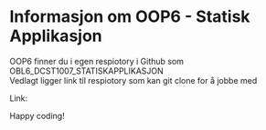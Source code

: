 # Informasjon om OOP6 - Statisk Applikasjon

OOP6 finner du i egen respiotory i Github som OBL6_DCST1007_STATISKAPPLIKASJON  
Vedlagt ligger link til respiotory som kan git clone for å jobbe med

Link: 


Happy coding!
